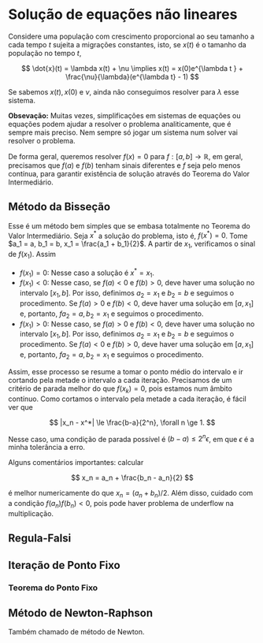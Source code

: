 # Solução de equações não lineares 

Considere uma população com crescimento proporcional ao seu tamanho a cada
tempo $t$ sujeita a migrações constantes, isto, se $x(t)$ é o tamanho da
população no tempo $t$,

$$
\dot{x}(t) = \lambda x(t) + \nu \implies x(t) = x(0)e^{\lambda t } +
\frac{\nu}{\lambda}(e^{\lambda t} - 1)
$$

Se sabemos $x(t), x(0)$ e $\nu$, ainda não conseguimos resolver para $\lambda$
esse sistema. 

**Obsevação:** Muitas vezes, simplificações em sistemas de equações ou
equações podem ajudar a resolver o problema analiticamente, que é sempre mais
preciso. Nem sempre só jogar um sistema num solver vai resolver o problema. 

De forma geral, queremos resolver $f(x) = 0$ para $f : [a,b] \to \mathbb{R}$,
em geral, precisamos que $f(a)$ e $f(b)$ tenham sinais diferentes e $f$ seja
pelo menos contínua, para garantir existência de solução através do Teorema do
Valor Intermediário. 

## Método da Bisseção 

Esse é um método bem simples que se embasa totalmente no Teorema do Valor
Intermediário. Seja $x^*$ a solução do problema, isto é, $f(x^*) = 0$. Tome $a_1 = a, b_1 = b, x_1 = \frac{a_1 + b_1}{2}$. A partir de
$x_1$, verificamos o sinal de $f(x_1)$. Assim

- $f(x_1) = 0$: Nesse caso a solução é $x^* = x_1$. 
- $f(x_1) < 0$: Nesse caso, se $f(a) < 0$ e $f(b) > 0$, deve haver uma solução
  no intervalo $[x_1, b]$. Por isso, definimos $a_2 = x_1$ e $b_2 = b$ e
  seguimos o procedimento. Se $f(a) > 0$ e $f(b) < 0$, deve haver uma solução
  em $[a, x_1]$ e, portanto, $fa_2 = a, b_2 = x_1$ e seguimos o procedimento. 
- $f(x_1) > 0$: Nesse caso, se $f(a) > 0$ e $f(b) < 0$, deve haver  uma solução
  no intervalo $[x_1, b]$. Por isso, definimos $a_2 = x_1$ e $b_2 = b$ e
  seguimos o procedimento. Se $f(a) < 0$ e $f(b) > 0$, deve haver uma solução
  em $[a, x_1]$ e, portanto, $fa_2 = a, b_2 = x_1$ e seguimos o procedimento. 

Assim, esse processo se resume a tomar o ponto médio do intervalo e ir
cortando pela metade o intervalo a cada iteração. Precisamos de um critério de
parada melhor do que $f(x_k) = 0$, pois estamos num âmbito contínuo. Como
cortamos o intervalo pela metade a cada iteração, é fácil ver que 

$$
|x_n - x^*| \le \frac{b-a}{2^n}, \forall n \ge 1.
$$

Nesse caso, uma condição de parada possível é $(b-a) \le 2^n \epsilon$, em que
$\epsilon$ é a minha tolerância a erro. 

Alguns comentários importantes: calcular 

$$
x_n = a_n + \frac{b_n - a_n}{2}
$$

é melhor numericamente do que $x_n = (a_n + b_n)/2$. Além disso, cuidado com a
condição $f(a_n)f(b_n) < 0$, pois pode haver problema de underflow na
multiplicação. 

## Regula-Falsi

## Iteração de Ponto Fixo

### Teorema do Ponto Fixo 

## Método de Newton-Raphson

Também chamado de método de Newton. 
